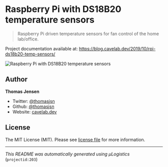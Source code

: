 # Raspberry Pi with DS18B20 temperature sensors

> Raspberry Pi driven temperature sensors for fan control of the home lab/office.

Project documentation available at: https://blog.cavelab.dev/2019/10/rpi-ds18b20-temp-sensors/

![Raspberry Pi with DS18B20 temperature sensors](https://i.logistics.cavelab.net/large/1950.jpeg)

## Author
**Thomas Jensen**
* Twitter: [@thomasjsn](https://twitter.com/thomasjsn)
* Github: [@thomasjsn](https://github.com/thomasjsn)
* Website: [cavelab.dev](https://cavelab.dev)

## License
The MIT License (MIT). Please see [license file](LICENSE.txt) for more information.

---
_This README was automatically generated using µLogistics_ (`projectid:203`)

